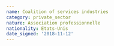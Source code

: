 ```yaml
---
name: Coalition of services industries
category: private_sector
nature: Association professionnelle 
nationality: Etats-Unis
date_signed: '2018-11-12'
---
```

    